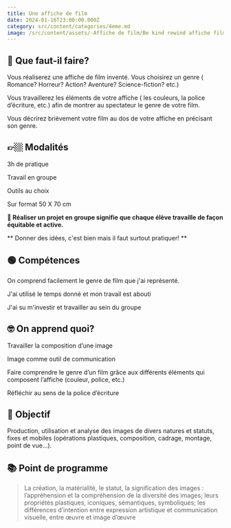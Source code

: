 ```yaml
---
title: Une affiche de film
date: 2024-01-16T23:00:00.000Z
category: src/content/categories/4eme.md
image: /src/content/assets/-Affiche de film/Be kind rewind affiche film.jpeg
---
```


## 🧐 Que faut-il faire?

Vous réaliserez une affiche de film inventé. Vous choisirez un genre ( Romance? Horreur? Action? Aventure? Science-fiction? etc.)

Vous travaillerez les éléments de votre affiche ( les couleurs, la police d’écriture, etc.) afin de montrer au spectateur le genre de votre film.

Vous décrirez brièvement votre film au dos de votre affiche en précisant son genre.

## 👉🏼 Modalités

3h de pratique

Travail en groupe

Outils au choix

Sur format 50 X 70 cm

**🚨 Réaliser un projet en groupe signifie que chaque élève travaille de façon équitable et active.**

** Donner des idées, c'est bien mais il faut surtout pratiquer! **

## 🟢 Compétences

On comprend facilement le genre de film que j'ai représenté.

J'ai utilisé le temps donné et mon travail est abouti

J'ai su m'investir et travailler au sein du groupe

## 🤓 On apprend quoi?

Travailler la composition d’une image

Image comme outil de communication

Faire comprendre le genre d’un film grâce aux différents éléments qui composent l’affiche (couleur, police, etc.)

Réfléchir au sens de la police d’écriture

## 🚀 Objectif

Production, utilisation et analyse des images de divers natures et statuts, fixes et mobiles (opérations plastiques, composition, cadrage, montage, point de vue...).

## 📚 Point de programme

> La création, la matérialité, le statut, la signification des images : l’appréhension et la compréhension de la diversité des images; leurs propriétés plastiques, iconiques, sémantiques, symboliques; les différences d’intention entre expression artistique et communication visuelle, entre œuvre et image d’œuvre

